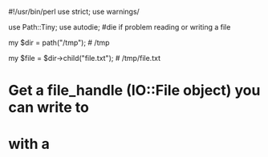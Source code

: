 #!/usr/bin/perl
use strict;
use warnings/

use Path::Tiny;
use autodie; #die if problem reading or writing a file

my $dir = path("/tmp"); # /tmp

my $file = $dir->child("file.txt"); # /tmp/file.txt

# Get a file_handle (IO::File object) you can write to
# with a 
